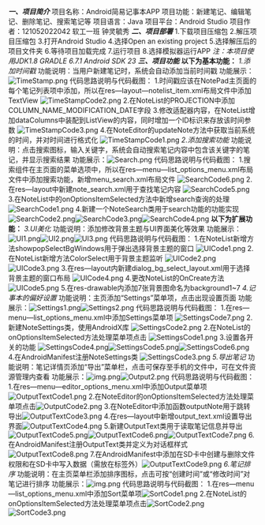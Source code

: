 ***一、项目简介***
    项目名称：Android简易记事本APP
    项目功能：新建笔记、编辑笔记、删除笔记、搜索笔记等
    项目语言：Java
    项目平台：Android Studio
    项目作者：121052022042 软工一班 钟灵毓秀
***二、项目部署***
    1.下载项目压缩包
    2.解压项目压缩包
    3.打开Android Studio
    4.选择Open an existing project
    5.选择解压后的项目文件夹
    6.等待项目加载完成
    7.运行项目
    8.选择模拟器运行APP
*注：本项目使用JDK1.8   GRADLE 6.7.1   Android SDK 23*
***三、项目功能***
    **以下为基本功能：**
    *1.添加时间戳*
        功能说明：当用户新建笔记时，系统会自动添加当前时间戳
        功能展示：![TimeStamp.png](README_PHOTOS/TimeStamp.png)
        代码思路说明与代码截图：
                    1.时间戳应该在NotePad主页面的每个笔记列表项中添加，所以在res—layout—notelist_item.xml布局文件中添加TextView  ![TimeStampCode2.png](README_PHOTOS/TimeStampCode2.png)
                    2.在NoteList的PROJECTION中添加COLUMN_NAME_MODIFICATION_DATE字段
                    3.修改适配器内容，在NoteList增加dataColumns中装配到ListView的内容，同时增加一个ID标识来存放该时间参数  ![TimeStampCode3.png](TimeStampCode3.png)
                    4.在NoteEditor的updateNote方法中获取当前系统的时间，并对时间进行格式化  ![TimeStampCode1.png](README_PHOTOS/TimeStampCode1.png)
    *2.添加搜索功能*
        功能说明：点击搜索图标，输入关键字，系统会自动搜索笔记内容中包含该关键字的笔记，并显示搜索结果
        功能展示：![Search.png](README_PHOTOS/Search.png)
        代码思路说明与代码截图：
                    1.搜索组件在主页面的菜单选项中，所以在res—menu—list_options_menu.xml布局文件中添加搜索功能，新增menu_search.xml布局文件 ![SearchCode6.png](README_PHOTOS/SearchCode6.png)
                    2.在res—layout中新建note_search.xml用于查找笔记内容  ![SearchCode5.png](README_PHOTOS/SearchCode5.png)
                    3.在NoteList中的onOptionsItemSelected方法中新增search查询的处理  ![SearchCode1.png](README_PHOTOS/SearchCode1.png)
                    4.新建一个NoteSearch类用于search功能的功能实现  ![SearchCode2.png](README_PHOTOS/SearchCode2.png)![SearchCode3.png](README_PHOTOS/SearchCode3.png)![SearchCode4.png](README_PHOTOS/SearchCode4.png)
    **以下为扩展功能：**
    *3.UI美化*
        功能说明：添加修改背景主题与UI界面美化等效果
        功能展示：![UI1.png](README_PHOTOS/UI1.png)![UI2.png](README_PHOTOS/UI2.png)![UI3.png](README_PHOTOS/UI3.png)
        代码思路说明与代码截图：
                    1.在NoteList新增方法showpopSelectBgWindows用于弹出选择背景主题的窗口  ![UICode1.png](README_PHOTOS/UICode1.png)
                    2.在NoteList新增方法ColorSelect用于背景主题监听  ![UICode2.png](README_PHOTOS/UICode2.png) ![UICode3.png](README_PHOTOS/UICode3.png)
                    3.在res—layout内新建dialog_bg_select_layout.xml用于选择背景主题的窗口布局  ![UICode4.png](README_PHOTOS/UICode4.png)
                    4.更改NoteList的OnCreate方法  ![UICode5.png](README_PHOTOS/UICode5.png)
                    5.在res-drawable内添加7张背景图命名为background1~7
    *4.记事本的偏好设置*
        功能说明：主页添加“Settings”菜单项，点击出现设置页面
        功能展示：![Settings1.png](README_PHOTOS/Settings1.png)![Settings2.png](README_PHOTOS/Settings2.png)
        代码思路说明与代码截图：
                    1.在res—menu—list_options_menu.xml中添加Settings菜单项  ![SettingsCode7.png](README_PHOTOS/SettingsCode7.png)
                    2.新建NoteSettings类，使用AndroidX库  ![SettingsCode2.png](README_PHOTOS/SettingsCode2.png)
                    2.在NoteList的onOptionsItemSelected方法处理菜单项点击  ![SettingsCode1.png](README_PHOTOS/SettingsCode1.png)
                    3.设置各开关的功能  ![SettingsCode4.png](README_PHOTOS/SettingsCode4.png)![SettingsCode5.png](README_PHOTOS/SettingsCode5.png)![SettingsCode6.png](README_PHOTOS/SettingsCode6.png)
                    4.在AndroidManifest注册NoteSettings类  ![SettingsCode3.png](README_PHOTOS/SettingsCode3.png)
    *5.导出笔记*
        功能说明：笔记详情页添加“导出”菜单栏，点击可保存至手机的文件中，可在文件资源管理内查看
        功能展示：![img.png](README_PHOTOS/Output1.png)![Output2.png](README_PHOTOS/Output2.png)
        代码思路说明与代码截图：
                    1.在res—menu—editor_options_menu.xml中添加Output菜单项![OutputTextCode1.png](README_PHOTOS/OutputTextCode1.png)
                    2.在NoteEditor的onOptionsItemSelected方法处理菜单项点击![OutputCode2.png](README_PHOTOS/OutputCode2.png)
                    3.在NoteEditor中添加函数outputNote用于跳转导出![OutputTextCode3.png](README_PHOTOS/OutputTextCode3.png)
                    4.在res—layout中新增output_text.xml设置导出界面![OutputTextCode4.png](README_PHOTOS/OutputTextCode4.png)
                    5.新建OutputText类用于读取笔记信息并导出![OutputTextCode5.png](README_PHOTOS/OutputTextCode5.png)![OutputTextCode6.png](README_PHOTOS/OutputTextCode6.png)![OutputTextCode7.png](README_PHOTOS/OutputTextCode7.png)
                    6.在AndroidManifest注册OutputText类并定义为对话框样式![OutputTextCode8.png](README_PHOTOS/OutputTextCode8.png)
                    7.在AndroidManifest中添加在SD卡中创建与删除文件权限和在SD卡中写入数据（需放在<application>标签外）![OutputTextCode9.png](README_PHOTOS/OutputTextCode9.png)
    *6.笔记排序*
        功能说明：在主页菜单栏添加排序图标，点击可按“创建时间”或“修改时间”对笔记进行排序
        功能展示：![img.png](README_PHOTOS/Sort.png)
        代码思路说明与代码截图：
                    1.在res—menu—list_options_menu.xml中添加Sort菜单项![SortCode1.png](README_PHOTOS/SortCode1.png)
                    2.在NoteList的onOptionsItemSelected方法处理菜单项点击![SortCode2.png](README_PHOTOS/SortCode2.png)![SortCode3.png](README_PHOTOS/SortCode3.png)


    